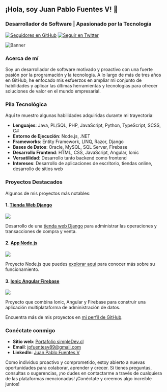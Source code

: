 ## ¡Hola, soy Juan Pablo Fuentes V! 👋

### Desarrollador de Software | Apasionado por la Tecnología

[![Seguidores en GitHub](https://img.shields.io/github/followers/jpfuentesv89?label=Sígueme%20en%20GitHub&style=social)](https://github.com/jpfuentesv89)
[![Seguir en Twitter](https://img.shields.io/twitter/follow/jpfuentesv89?style=social)](https://twitter.com/jpfuentesv89)

![Banner](https://github.com/jpfuentesv89/jpfuentesv89/blob/main/banner.jpeg)

### Acerca de mí
Soy un desarrollador de software motivado y proactivo con una fuerte pasión por la programación y la tecnología. A lo largo de más de tres años en GitHub, he enfocado mis esfuerzos en ampliar mi conjunto de habilidades y aplicar las últimas herramientas y tecnologías para ofrecer soluciones de valor en el mundo empresarial.

### Pila Tecnológica
Aquí te muestro algunas habilidades adquiridas durante mi trayectoria:

- **Lenguajes**: Java, PL/SQL, PHP, JavaScript, Python, TypeScript, SCSS, C#
- **Entorno de Ejecución**: Node.js, .NET
- **Frameworks**: Entity Framework, LINQ, Razor, Django
- **Bases de Datos**: Oracle, MySQL, SQL Server, Firebase
- **Desarrollo Frontend**: HTML, CSS, JavaScript, Angular, Ionic
- **Versatilidad**: Desarrollo tanto backend como frontend
- **Intereses**: Desarrollo de aplicaciones de escritorio, tiendas online, desarrollo de sitios web

### Proyectos Destacados
Algunos de mis proyectos más notables:

#### 1. [Tienda Web Django](https://github.com/jpfuentesv89/Tienda_Web_Django)
[![](https://img.shields.io/github/stars/jpfuentesv89/Tienda_Web_Django?style=social)]([https://github.com/jpfuentesv89/Tienda_Web_Django](https://github.com/jpfuentesv89/jpfuentesv89-Tienda_Web_Django))

Desarrollo de una [tienda web Django](https://tiendadjango.simpledev.cl/) para administrar las operaciones y transacciones de compra y venta.

#### 2. [App Node.js](https://github.com/jpfuentesv89/App_Node)
[![](https://img.shields.io/github/stars/jpfuentesv89/App_Node?style=social)](https://github.com/jpfuentesv89/App_Node)

Proyecto Node.js que puedes [explorar aquí](https://veteriapps.web.app/pages/home) para conocer más sobre su funcionamiento.

#### 3. [Ionic Angular Firebase](https://github.com/jpfuentesv89/IonicAngularFirebase)
[![](https://img.shields.io/github/stars/jpfuentesv89/IonicAngularFirebase?style=social)]([https://github.com/jpfuentesv89/IonicAngularFirebase](https://github.com/jpfuentesv89/jpfuentesv89-IonicAngularFirebase))

Proyecto que combina Ionic, Angular y Firebase para construir una aplicación multiplataforma de administración de datos.

Encuentra más de mis proyectos en [mi perfil de GitHub](https://github.com/jpfuentesv89?tab=repositories).

### Conéctate conmigo

- **Sitio web**: [Portafolio simpleDev.cl](https://www.simpledev.cl)
- **Email**: [jpfuentesv89@gmail.com](mailto:jpfuentesv89@gmail.com)
- **LinkedIn**: [Juan Pablo Fuentes V](https://www.linkedin.com/in/juan-pablo-fuentes-v/)

Como individuo proactivo y comprometido, estoy abierto a nuevas oportunidades para colaborar, aprender y crecer. Si tienes preguntas, consultas o sugerencias, ¡no dudes en contactarme a través de cualquiera de las plataformas mencionadas! ¡Conéctate y creemos algo increíble juntos!
